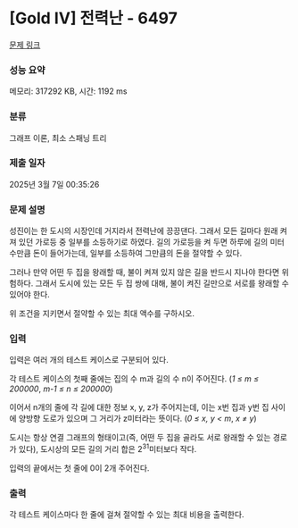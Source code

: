 # [Gold IV] 전력난 - 6497 

[문제 링크](https://www.acmicpc.net/problem/6497) 

### 성능 요약

메모리: 317292 KB, 시간: 1192 ms

### 분류

그래프 이론, 최소 스패닝 트리

### 제출 일자

2025년 3월 7일 00:35:26

### 문제 설명

<p>성진이는 한 도시의 시장인데 거지라서 전력난에 끙끙댄다. 그래서 모든 길마다 원래 켜져 있던 가로등 중 일부를 소등하기로 하였다. 길의 가로등을 켜 두면 하루에 길의 미터 수만큼 돈이 들어가는데, 일부를 소등하여 그만큼의 돈을 절약할 수 있다.</p>

<p>그러나 만약 어떤 두 집을 왕래할 때, 불이 켜져 있지 않은 길을 반드시 지나야 한다면 위험하다. 그래서 도시에 있는 모든 두 집 쌍에 대해, 불이 켜진 길만으로 서로를 왕래할 수 있어야 한다.</p>

<p>위 조건을 지키면서 절약할 수 있는 최대 액수를 구하시오.</p>

### 입력 

 <p>입력은 여러 개의 테스트 케이스로 구분되어 있다.</p>

<p>각 테스트 케이스의 첫째 줄에는 집의 수 m과 길의 수 n이 주어진다. (<em>1 ≤ m ≤ 200000</em>, <em>m-1 ≤ n ≤ 200000</em>)</p>

<p>이어서 n개의 줄에 각 길에 대한 정보 x, y, z가 주어지는데, 이는 x번 집과 y번 집 사이에 양방향 도로가 있으며 그 거리가 z미터라는 뜻이다. (<em>0 ≤ x, y < m</em>, <em>x ≠ y</em>)</p>

<p>도시는 항상 연결 그래프의 형태이고(즉, 어떤 두 집을 골라도 서로 왕래할 수 있는 경로가 있다), 도시상의 모든 길의 거리 합은 2<sup>31</sup>미터보다 작다.</p>

<p>입력의 끝에서는 첫 줄에 0이 2개 주어진다.</p>

### 출력 

 <p>각 테스트 케이스마다 한 줄에 걸쳐 절약할 수 있는 최대 비용을 출력한다.</p>

